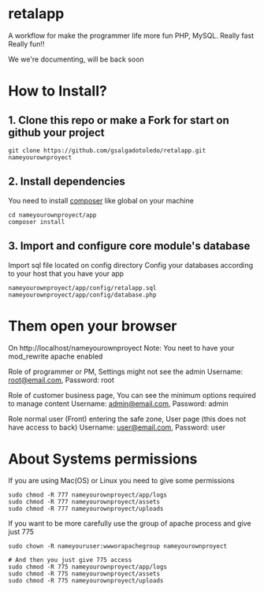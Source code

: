 retalapp
========

A workflow for make the programmer life more fun PHP, MySQL. Really fast Really fun!!

We we're documenting, will be back soon

# How to Install? #

## 1. Clone this repo or make a Fork for start on github your project ##
```
git clone https://github.com/gsalgadotoledo/retalapp.git nameyourownproyect
```

## 2. Install dependencies ##
You need to install [composer](https://getcomposer.org/download/) like global on your machine 
```
cd nameyourownproyect/app
composer install
```

## 3. Import and configure core module's database ##
Import sql file located on config directory
Config your databases according to your host that you have your app
```
nameyourownproyect/app/config/retalapp.sql
nameyourownproyect/app/config/database.php
```
# Them open your browser #
On http://localhost/nameyourownproyect
Note: You neet to have your mod_rewrite apache enabled

Role of programmer or PM, Settings might not see the admin
Username: root@email.com, Password: root

Role of customer business page, You can see the minimum options required to manage content
Username: admin@email.com, Password: admin

Role normal user (Front) entering the safe zone, User page (this does not have access to back) 
Username: user@email.com, Password: user

# About Systems permissions #

If you are using Mac(OS) or Linux you need to give some permissions
```
sudo chmod -R 777 nameyourownproyect/app/logs 
sudo chmod -R 777 nameyourownproyect/assets
sudo chmod -R 777 nameyourownproyect/uploads
```

If you want to be more carefully use the group of apache process and give just 775
```
sudo chown -R nameyouruser:wwworapachegroup nameyourownproyect

# And then you just give 775 access 
sudo chmod -R 775 nameyourownproyect/app/logs 
sudo chmod -R 775 nameyourownproyect/assets
sudo chmod -R 775 nameyourownproyect/uploads
```

 
